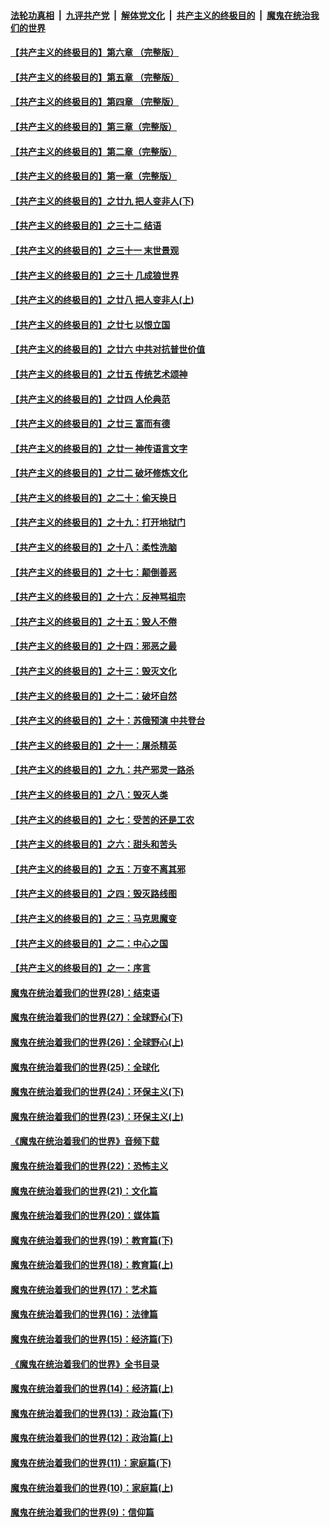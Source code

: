 

####  [法轮功真相](../../../../basic/blob/master/README.md?t=06300931) &nbsp;|&nbsp; [九评共产党](../../../../9ping.md/blob/master/README.md?t=06300931) &nbsp;|&nbsp; [解体党文化](../../../../jtdwh.md/blob/master/README.md?t=06300931)  &nbsp;|&nbsp; [共产主义的终极目的](../../../../gczydzjmd.md/blob/master/README.md?t=06300931) &nbsp;|&nbsp; [魔鬼在统治我们的世界](../../../../mgztzwmdsj.md/blob/master/README.md?t=06300931) 

#### [【共产主义的终极目的】第六章 （完整版）](../pages/nsc422/n11428913.md?t=06300931) 

#### [【共产主义的终极目的】第五章 （完整版）](../pages/nsc422/n11428912.md?t=06300931) 

#### [【共产主义的终极目的】第四章 （完整版）](../pages/nsc422/n11428907.md?t=06300931) 

#### [【共产主义的终极目的】第三章（完整版）](../pages/nsc422/n11428848.md?t=06300931) 

#### [【共产主义的终极目的】第二章（完整版）](../pages/nsc422/n11428831.md?t=06300931) 

#### [【共产主义的终极目的】第一章（完整版）](../pages/nsc422/n11417651.md?t=06300931) 

#### [【共产主义的终极目的】之廿九 把人变非人(下)](../pages/nsc422/n11344140.md?t=06300931) 

#### [【共产主义的终极目的】之三十二 结语](../pages/nsc422/n11360535.md?t=06300931) 

#### [【共产主义的终极目的】之三十一 末世景观](../pages/nsc422/n11351129.md?t=06300931) 

#### [【共产主义的终极目的】之三十 几成狼世界](../pages/nsc422/n11348280.md?t=06300931) 

#### [【共产主义的终极目的】之廿八 把人变非人(上)](../pages/nsc422/n11340492.md?t=06300931) 

#### [【共产主义的终极目的】之廿七 以恨立国](../pages/nsc422/n11336944.md?t=06300931) 

#### [【共产主义的终极目的】之廿六 中共对抗普世价值](../pages/nsc422/n11324785.md?t=06300931) 

#### [【共产主义的终极目的】之廿五 传统艺术颂神](../pages/nsc422/n11296396.md?t=06300931) 

#### [【共产主义的终极目的】之廿四 人伦典范](../pages/nsc422/n11296397.md?t=06300931) 

#### [【共产主义的终极目的】之廿三 富而有德](../pages/nsc422/n11283598.md?t=06300931) 

#### [【共产主义的终极目的】之廿一 神传语言文字](../pages/nsc422/n11263265.md?t=06300931) 

#### [【共产主义的终极目的】之廿二 破坏修炼文化](../pages/nsc422/n11245728.md?t=06300931) 

#### [【共产主义的终极目的】之二十：偷天换日](../pages/nsc422/n11238846.md?t=06300931) 

#### [【共产主义的终极目的】之十九：打开地狱门](../pages/nsc422/n11206376.md?t=06300931) 

#### [【共产主义的终极目的】之十八：柔性洗脑](../pages/nsc422/n11199994.md?t=06300931) 

#### [【共产主义的终极目的】之十七：颠倒善恶](../pages/nsc422/n11179782.md?t=06300931) 

#### [【共产主义的终极目的】之十六：反神骂祖宗](../pages/nsc422/n11166798.md?t=06300931) 

#### [【共产主义的终极目的】之十五：毁人不倦](../pages/nsc422/n11166792.md?t=06300931) 

#### [【共产主义的终极目的】之十四：邪恶之最](../pages/nsc422/n11150249.md?t=06300931) 

#### [【共产主义的终极目的】之十三：毁灭文化](../pages/nsc422/n11135227.md?t=06300931) 

#### [【共产主义的终极目的】之十二：破坏自然](../pages/nsc422/n11135214.md?t=06300931) 

#### [【共产主义的终极目的】之十：苏俄预演 中共登台](../pages/nsc422/n11118424.md?t=06300931) 

#### [【共产主义的终极目的】之十一：屠杀精英](../pages/nsc422/n11118442.md?t=06300931) 

#### [【共产主义的终极目的】之九：共产邪灵一路杀](../pages/nsc422/n11114139.md?t=06300931) 

#### [【共产主义的终极目的】之八：毁灭人类](../pages/nsc422/n11108503.md?t=06300931) 

#### [【共产主义的终极目的】之七：受苦的还是工农](../pages/nsc422/n11101809.md?t=06300931) 

#### [【共产主义的终极目的】之六：甜头和苦头](../pages/nsc422/n11096971.md?t=06300931) 

#### [【共产主义的终极目的】之五：万变不离其邪](../pages/nsc422/n11091285.md?t=06300931) 

#### [【共产主义的终极目的】之四：毁灭路线图](../pages/nsc422/n11086284.md?t=06300931) 

#### [【共产主义的终极目的】之三：马克思魔变](../pages/nsc422/n11061941.md?t=06300931) 

#### [【共产主义的终极目的】之二：中心之国](../pages/nsc422/n11047728.md?t=06300931) 

#### [【共产主义的终极目的】之一：序言](../pages/nsc422/n11086077.md?t=06300931) 

#### [魔鬼在统治着我们的世界(28)：结束语](../pages/nsc422/n10936246.md?t=06300931) 

#### [魔鬼在统治着我们的世界(27)：全球野心(下)](../pages/nsc422/n10928319.md?t=06300931) 

#### [魔鬼在统治着我们的世界(26)：全球野心(上)](../pages/nsc422/n10900318.md?t=06300931) 

#### [魔鬼在统治着我们的世界(25)：全球化](../pages/nsc422/n10788205.md?t=06300931) 

#### [魔鬼在统治着我们的世界(24)：环保主义(下)](../pages/nsc422/n10695307.md?t=06300931) 

#### [魔鬼在统治着我们的世界(23)：环保主义(上)](../pages/nsc422/n10688613.md?t=06300931) 

#### [《魔鬼在统治着我们的世界》音频下载](../pages/nsc422/n10635553.md?t=06300931) 

#### [魔鬼在统治着我们的世界(22)：恐怖主义](../pages/nsc422/n10614727.md?t=06300931) 

#### [魔鬼在统治着我们的世界(21)：文化篇](../pages/nsc422/n10597706.md?t=06300931) 

#### [魔鬼在统治着我们的世界(20)：媒体篇](../pages/nsc422/n10586579.md?t=06300931) 

#### [魔鬼在统治着我们的世界(19)：教育篇(下)](../pages/nsc422/n10564808.md?t=06300931) 

#### [魔鬼在统治着我们的世界(18)：教育篇(上)](../pages/nsc422/n10526970.md?t=06300931) 

#### [魔鬼在统治着我们的世界(17)：艺术篇](../pages/nsc422/n10499093.md?t=06300931) 

#### [魔鬼在统治着我们的世界(16)：法律篇](../pages/nsc422/n10485969.md?t=06300931) 

#### [魔鬼在统治着我们的世界(15)：经济篇(下)](../pages/nsc422/n10469975.md?t=06300931) 

#### [《魔鬼在统治着我们的世界》全书目录](../pages/nsc422/n10464261.md?t=06300931) 

#### [魔鬼在统治着我们的世界(14)：经济篇(上)](../pages/nsc422/n10457370.md?t=06300931) 

#### [魔鬼在统治着我们的世界(13)：政治篇(下)](../pages/nsc422/n10448270.md?t=06300931) 

#### [魔鬼在统治着我们的世界(12)：政治篇(上)](../pages/nsc422/n10444576.md?t=06300931) 

#### [魔鬼在统治着我们的世界(11)：家庭篇(下)](../pages/nsc422/n10440961.md?t=06300931) 

#### [魔鬼在统治着我们的世界(10)：家庭篇(上)](../pages/nsc422/n10435448.md?t=06300931) 

#### [魔鬼在统治着我们的世界(9)：信仰篇](../pages/nsc422/n10432159.md?t=06300931) 

